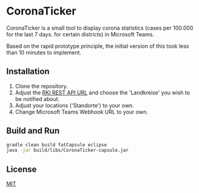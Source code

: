 # CoronaTicker

CoronaTicker is a small tool to display corona statistics (cases per 100.000 for the last 7 days. for certain districts) in Microsoft Teams.

Based on the rapid prototype principle, the initial version of this took less than 10 minutes to implement.

## Installation

1. Clone the repository.
2. Adjust the [RKI REST API URL](https://npgeo-corona-npgeo-de.hub.arcgis.com/datasets/917fc37a709542548cc3be077a786c17_0/geoservice) and choose the 'Landkreise' you wish to be notified about.
3. Adjust your locations ('Standorte') to your own. 
4. Change Microsoft Teams Webhook URL to your own.

## Build and Run

```bash
gradle clean build fatCapsule eclipse
java -jar build/libs/CoronaTicker-capsule.jar 

```

## License
[MIT](https://choosealicense.com/licenses/mit/)